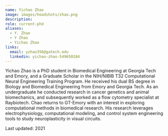 ```yaml
---
name: Yichao Zhao
image: images/headshots/zhao.png
description:
role: current-phd
aliases:
  - Y. Zhao
  - Y Zhao
  - Yichao Zhao
links:
  email: yzhao356@gatech.edu
  linkedin: yichao-zhao-549650184
---
```


Yichao Zhao is a PhD student in Biomedical Engineering at Georgia Tech and Emory, and a Graduate Scholar in the NIH/NIBIB T32 Computational Neural Engineering Training Program. He received his dual BS degree in Biology and Biomedical Engineering from Emory and Georgia Tech. As an undergraduate he conducted research in cancer genetics and animal biomechanics, and subsequently worked as a flow cytometry specialist at Raybiotech. Chao returns to GT-Emory with an interest in exploring computational methods in biomedical research. His research leverages electrophysiology, computational modeling, and control system engineering tools to study neuroplasticity in visual circuits.

Last updated: 2021
